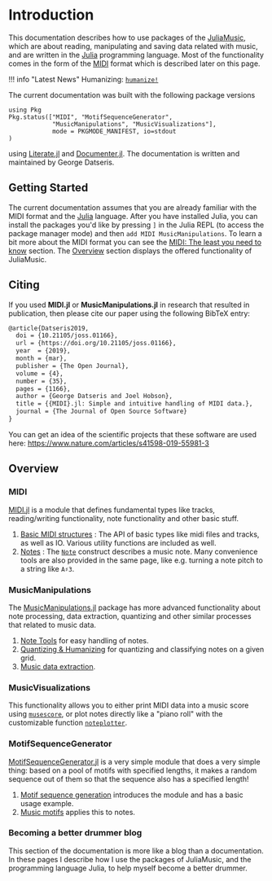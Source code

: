 # Introduction
This documentation describes how to use packages of the [JuliaMusic](https://github.com/JuliaMusic), which are about reading, manipulating and saving data related with music, and are written in the [Julia](https://julialang.org/) programming language.
Most of the functionality comes in the form of the [MIDI](https://en.wikipedia.org/wiki/MIDI) format which is described later on this page.

!!! info "Latest News"
    Humanizing: [`humanize!`](@ref)


The current documentation was built with the following package versions
```@example versions
using Pkg
Pkg.status(["MIDI", "MotifSequenceGenerator",
            "MusicManipulations", "MusicVisualizations"],
            mode = PKGMODE_MANIFEST, io=stdout
)
```

using [Literate.jl](https://github.com/fredrikekre/Literate.jl) and [Documenter.jl](https://github.com/JuliaDocs/Documenter.jl/).
The documentation is written and maintained by George Datseris.

## Getting Started
The current documentation assumes that you are already familiar with the MIDI format and the [Julia](https://julialang.org/) language. After you have installed Julia, you can install the packages you'd like by pressing `]` in the Julia REPL (to access the package manager mode) and then `add MIDI MusicManipulations`. To learn a bit more about the MIDI format you can see the [MIDI: The least you need to know](@ref) section. The [Overview](@ref) section displays the offered functionality of JuliaMusic.

## Citing

If you used **MIDI.jl** or **MusicManipulations.jl** in research that resulted in publication, then please cite our paper using the following BibTeX entry:
```latex
@article{Datseris2019,
  doi = {10.21105/joss.01166},
  url = {https://doi.org/10.21105/joss.01166},
  year  = {2019},
  month = {mar},
  publisher = {The Open Journal},
  volume = {4},
  number = {35},
  pages = {1166},
  author = {George Datseris and Joel Hobson},
  title = {{MIDI}.jl: Simple and intuitive handling of MIDI data.},
  journal = {The Journal of Open Source Software}
}
```

You can get an idea of the scientific projects that these software are used here: https://www.nature.com/articles/s41598-019-55981-3

## Overview

### MIDI

[MIDI.jl](https://github.com/JuliaMusic/MIDI.jl) is a module that defines
fundamental types like tracks, reading/writing functionality, note functionality and other
basic stuff.

1. [Basic MIDI structures](@ref) : The API of basic types like midi files and tracks, as well as IO. Various utility functions are included as well.
2. [Notes](@ref) : The [`Note`](@ref) construct describes a music note. Many convenience tools are also provided in the same page, like e.g. turning a note pitch to a string like `A♯3`.

### MusicManipulations

The [MusicManipulations.jl](https://github.com/JuliaMusic/MusicManipulations.jl) package has more advanced functionality about note processing, data extraction, quantizing and other similar processes that related to music data.

1. [Note Tools](@ref) for easy handling of notes.
1. [Quantizing & Humanizing](@ref) for quantizing and classifying notes on a given grid.
2. [Music data extraction](@ref).

### MusicVisualizations
This functionality allows you to either print MIDI data into a music score using [`musescore`](@ref), or plot notes directly like a "piano roll" with the customizable function [`noteplotter`](@ref).


### MotifSequenceGenerator

[MotifSequenceGenerator.jl](https://github.com/JuliaMusic/MotifSequenceGenerator.jl) is a very simple module that does a very simple thing: based on a pool of motifs with specified lengths, it makes a random sequence out of them so that the sequence also has a specified length!

1. [Motif sequence generation](@ref) introduces the module and has a basic usage example.
2. [Music motifs](@ref) applies this to notes.

### Becoming a better drummer blog
This section of the documentation is more like a blog than a documentation. In these  pages I describe how I use the packages of JuliaMusic, and the programming language Julia, to help myself become a better drummer.
